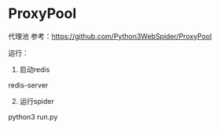 # ProxyPool
代理池
参考：https://github.com/Python3WebSpider/ProxyPool

运行：
1. 启动redis

redis-server

2. 运行spider

python3 run.py

